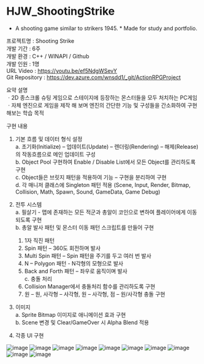 # HJW_ShootingStrike
* A shooting game similar to strikers 1945. * Made for study and portfolio.

프로젝트명 : Shooting Strike  
개발 기간 : 6주  
개발 환경 : C++ / WINAPI / Github  
개발 인원 : 1명  
URL	Video : https://youtu.be/ef5NdgWSevY  
Git Repository :  https://dev.azure.com/wnsdd1/_git/ActionRPGProject  

요약 설명  
ㆍ2D 종스크롤 슈팅 게임으로 스테이지에 등장하는 몬스터들을 모두 처치하는 PC게임  
ㆍ자체 엔진으로 게임을 제작 해 보며 엔진의 간단한 기능 및 구성들을 간소화하여 구현 해보는 학습 목적  

구현 내용  
1) 기본 흐름 및 데이터 형식 설정  
   a. 초기화(Initialize) – 업데이트(Update) – 렌더링(Rendering) – 해제(Release) 의 작동흐름으로 메인 업데이트 구성  
   b. Object Pool 구현하여 Enable / Disable List에서 모든 Object를 관리하도록 구현  
   c. Object들은 브릿지 패턴을 적용하여 기능 – 구현을 분리하여 구현  
   d. 각 매니저 클래스에 Singleton 패턴 적용 (Scene, Input, Render, Bitmap, Collision, Math, Spawn, Sound, GameData, Game Debug)  

2) 전투 시스템  
   a. 필살기 - 맵에 존재하는 모든 적군과 총알이 코인으로 변하여 플레이어에게 이동되도록 구현  
   b. 총알 발사 패턴 및 몬스터 이동 패턴 스크립트를 만들어 구현  
      1. 1자 직진 패턴  
      2. Spin 패턴 – 360도 회전하며 발사  
      3. Multi Spin 패턴 – Spin 패턴을 주기를 두고 여러 번 발사  
      4. N – Polygon 패턴 - N각형의 모형으로 발사  
      5. Back and Forth 패턴 – 좌우로 움직이며 발사  
   c. 충돌 처리  
      1. Collision Manager에서 충돌처리 함수를 관리하도록 구현  
      2. 원 – 원, 사각형 – 사각형, 원 – 사각형, 점 – 원/사각형 충돌 구현  
  
3) 이미지  
    a. Sprite Bitmap 이미지로 애니메이션 효과 구현  
    b. Scene 변경 및 Clear/GameOver 시 Alpha Blend 적용  
    
4) 각종 UI 구현

![image](https://user-images.githubusercontent.com/62101267/141670926-79cd3d8c-4f65-4f73-9477-96f818937f99.png) ![image](https://user-images.githubusercontent.com/62101267/141670934-2c1a188a-a77a-4000-ad00-f5297cbb52bb.png) ![image](https://user-images.githubusercontent.com/62101267/141670939-ff1047e1-258d-43cb-a78d-1e70fd9cbbb6.png) ![image](https://user-images.githubusercontent.com/62101267/141670940-92d57606-16be-4dc5-b7cb-695d82b5ff1c.png) ![image](https://user-images.githubusercontent.com/62101267/141670942-71511633-8829-4fea-addd-024b01e4694a.png) ![image](https://user-images.githubusercontent.com/62101267/141670943-77245071-bc91-4390-bbd3-31340819f1e0.png) ![image](https://user-images.githubusercontent.com/62101267/141670949-c3663f2f-97e0-4839-a03b-a4e8aca03043.png) ![image](https://user-images.githubusercontent.com/62101267/141670952-7aa25a5c-891e-4be4-85e0-dde78642d022.png) ![image](https://user-images.githubusercontent.com/62101267/141670954-4f67c456-31fe-49ed-b61f-93ac1b198487.png) ![image](https://user-images.githubusercontent.com/62101267/141670955-c040a1fa-692b-48e2-a3e9-861396325ceb.png)









